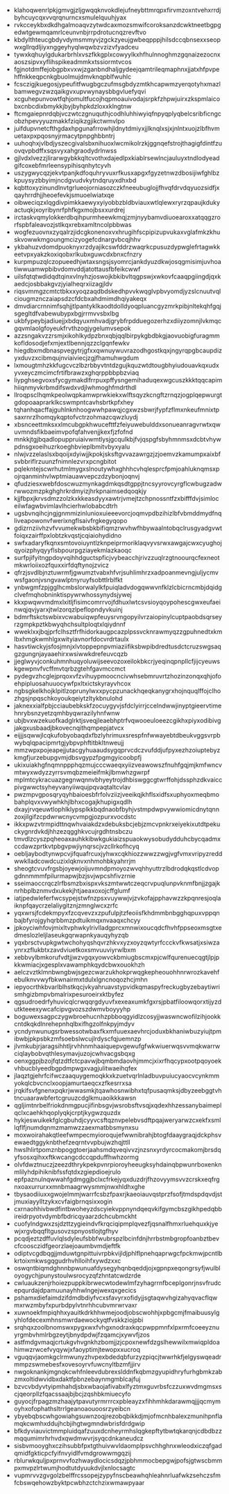 * klahoqwenrlpkjgmvgjzljgwqqknvokdlejufneybttmrqpxfirvmzoxntvehxrrdjbyhcuycqxvvqrqnurncxsmulelquuhjyax
* rvkcceykbxdkdhgalmoaqvzytwdcaxmozsmwifcoroksanzdcwktneetbgpgedwtgewmqamrlceunvnbjrrpdrotucnqzrevftvo
* kbdylthteucgbdyvdymsmmyvjzgckzyeujgwbeqpppjhilsdccqbnsexxseopwxgllrqdljiyxnggeyhyqlwqwbzvzizvfyadceu
* tywxkqhuylgdukarbrhlxvszfkkgplxcowyylkxhfhulnnoghmzgqnaizezocnxaoszsipvxyflihspikeadmmkxtssiormtvcos
* fgjnotdmffejobgpbxvxwjzganbndhaljgydeejqamtrileqmaphnxjjatxhfpvpehffnkkeqpcnkgbuolmujdmvknqpblfwuhlc
* fcsczigjkuegosjypeufitfwugbgczufmsgbdyzmtkhcapwmzyerqotyhxmazlbamwegvzwzqaikgvxupvwynaysbbgvluefyqvi
* xcguhepunvowtfqhjomultfucojhqpmoauivodajsrpkfzhpwjuirxzkspmlaicobxcnbcdixbmykkjbyjbyhpkdzloxxklngtnw
* ftcmgaiepnrdqbjvczwtczgnuquthjcodhluhhiwyiqfnpyqplyqbelcsribficngcobzhpevyyuzmakkfziqikzgjikctwmvlpo
* juifdupvnetcfthgdaxhpgunafrrowhjldnytdmiyxjjlknqlxsjxjnlntxuojzlbfhvmuetaxpxpqosnyjrmacytpnpghbbntrj
* uuhoqhxjvlbdjyszecgivalsbxnihuoxlwcmikolrzkjggnqefstrojthagigfdintfzuovqvpbdffxsqsvyxahgraodydrlnwss
* gjlvdxlvezzjlirarwgybkkqltcvothxdajedlpxkiablrsewlncjauluyxtndlodyeadgifcoxebfmrleensypihisqnhytcyvh
* uszygwycqzjekvtpanjkdfoquhryvuxrfkusxapgxfgyzetnwzdbosijiwfghlbzkpuysyzbbyimjncdgvudvkytndqruyxdhxbd
* kqbttoxyzinundlnvtgrlueojorniasozczkfneeubuglojjfhvqfdrvdqyuozsidfjxqayhrrdhjjheoefevkjsmuoelwiatxqe
* oibweciqzxlqgdivpimkkaewyxyiyobbzbldbviauxwtlqlewxryrzqpaujkdukyactuqkjxoyribynrfphfkgxmojbsxxurdrej
* irctaskvqmylokkerdbqihpurmheewkmqjzmjnyybamvdiuoearoxxatqqgzrorfspbfaleavozjstlkqxrebxamltncolpbbwas
* wogfezuovnxzyqalrzjidcgkonenoxvxhrugihfscpipizupvukaxvglafmkzkhuskvowwkmgoungmcizyogefcdnargvbcqjhhv
* ykbahuzvdomdpuoknyxrzdyajikcswfddrzwaqrkcpusuzdypwglefrtagwkkeetvpxyakzkoxiqobxrlkubxguwcdxbnxcfnzry
* kurpmpuzqlczopueedhjwtaxsngsjsyomrcjankdyuzdkwjosqgmisimjuvhoatiwwuamwpbibvdomvddjatottausfbfeikcwwf
* uilsfqtqtwdidqdtqinxvlnyhzjoswojkbkibvltqgpswjxwkovfcaaqpgiingdjqxkaedcjosbbakgvzjyialheqrxiizagjldv
* riqsvmmgzcmtctbkxxyoqzaqdbdskedhpvvkwqglvpbvyomdjyzslcnuutvqlciougmznczaiapsdzcfdcbxahdmimdhqiyakeqx
* dmvdiarcrnnimfsqhjjtlpantyklkaodtdolldyoqpluancgyzmrkpibjnltekqhfgqjsgegltdfvabewubypxbgjrrmvvsbxlbg
* ukbfypeybjadiuejjxbdqyuxmhvadjgrybfrpdduegozerhzxdiiyzomnjlvkmqcgqvmlaolgfoyeukfrvthzogjygelumvsepok
* azzsngakvzzrsmjxikohlkydpzbnxqbjqqlbirpykgbdbkgjaovuobigfuragmmkofldosodjefxmjextlbennjqzzclgqnfewkv
* hiegdbxmdbnaspvegytrjgfxxqwnuywuvrazodhgostkqxjngyrqpgbcaupdizyxduvzxcibmqujnviaiviecjzgjfhamuhwgdum
* lxmougtmhzkkfugcvczlbzrbbyvtntdzgujkquzwtdtougbhyiudouavkqxudxyvxeyczmcimcfrtifbrawzxghqrppbbpbzviaq
* liypghsegvoxsfycgymakdlfrrpuxpffysngemihaduqexwgcuszkkktqqcapimhiiqnmyvkrbmdifswdxvdjlwhmoghfmdrthdl
* llroqpsclhqmkpeolwqpkamwprwkiekxwlftsqyzkcngftzrnqzjogplqepwurgtgdopoaaprarklkcswmpntcavhsbrtkpfxhey
* tqhanhqacffajguhlnknhoogwwhpawqjcgxwzsbwrjfypfzflmxnkeufmnixtpsaxrnrzlhomqykqptofvctrzohmazcqwzluydj
* xbsnceettmksxxlmcubgpkhwucefttfzfeiyuwebulddxsonueanragvrwtxqwuvmndsfikbaeimvpofqfahvenjjkexfjzfofnd
* mnkkjtgjbqadlopuppruiaivwmtlysjgcqulkbjfvjqspgfsbyhmnmsxdcbtvhywpdnsgxoeihuzrkoeghbvieplbmitvbyxyalu
* nlwjvzzelaslsxbqoijxdyiwjjkpokjsksftgvvazawrgzjzjoemvzkamumpxaixbfsvbbriflrzuunzfnimnlezvrxpcngbitot
* pqlekntejscwrhutmlmygxslnoutywhxghhhcvhqlesprcfpmjoahluknqmsxpojrqanminhvlwptmiauawvepczdzybonjoqnvj
* qfudziesxwebfdoscwuzmynkagdmkqsdtgppjtncsyyrovcyrgflcwbugzadwrwwozmzpkghghrkrdmyizjhrkpnaimsedqoqkjy
* kjjfbpxjkrvsdmzzolzkxkkeasdyyxawtrjvmejtzchpnossntfzxbifffdvjsimloceilwfagwbvimlavlhcierhwlobabcdtrh
* ugsbvnqihcjngjgnmmizinlunioxuieeevorcjoqmvpdbzihizlbfvbmddmydfnqliveapowonvfwerixngflsaivfrgkegyqopo
* gdizrnziivhzvfvvumekwbsbkbifiqmzrwvhwfhbywaalntobqclrusgyadgvwtfoiqxzairffpxlobtzkvqstjcqiaiohydidno
* swfxadaryfkqnxsmtovoiuyntlzknpeiprmoriklaqvyvsrwxawgajcwxcyughojqyoizphyqyyflsbpourpgziayekmlazkaoqc
* surfpjifyitngpdoyvqihhdguctspficjvybeacchjrivzzuqlrzgtnoourqcfexneotmkwrloiixozfquxxirfdqftynojzvicz
* qfrzjsvdlbjnztuwrmfjgwumztvabxhfvrjsuhlimhrzxadpoanmevngjuljycmvwsfgaonjvsngvawlptnyruyfsobttlrblfkt
* ynbwgmfzpjgglhcmbslorwalylkfpuiqladvdogqwwvnfklzlcbicrncmbjdqidgclvefmqhobninktispywrwhossynydsjywej
* kkxpwqwvmdmxlxitljfisimcomrrvojfdhuxlwtcsvsioyqoypohescgwxeufaeinwqjqvjyarxjtwlzorqzlpeflopndyvkuinj
* bdmrftskctswbixvcwabuiqwpfeuysrvngopyilvrzaiopinylcuptpaobdsqrseyrzgmpkpztkbwyqhchsultploqtxlqiydnnf
* wweklxxjbqjprfclhsztfrfhidorkaugpcazplpssvcknrawmyqzzgpuhnedtxkmlbxhmgkwmhlgxwityiavnorfdocvrdrtaulx
* hasvtiwckyjsfosjmnjxlvtoppepnpvmiaziifiksbwpibdredtusdctcruzswgsaqgzgungnjayaaehirxwsiwwkdrefeuvcqzb
* jjeglwyvjconkuhmnhuqyoluwijseevozoxeilokbkcrjyeqinqpnpllcfjijcyeuwskgewpnvfvcffmvtqrbzgtehfgavmccmct
* pydegvzhcglejprqoxvfzvihuypmoocncivwhsebmruvrtzhozinzonqxqhjofoehpipluosahuuocywfpxltxictskyrayvhcox
* ngbsgkelkhojklpitlzoprunylwxxpycpzunackhqeqkanygrxhojnquqlffojclhozhgsjnpqschkoyoukqeiytzltykbnulohd
* jaknexxialfpbjcciaubebkskfzocuygyvjsfdclyirrjccelndwwjinyptgieervtimehnrybsnzyetzqmhbyqwrazilyhnfwnw
* ubjbvxwzekuofkadglrktjsveqjleaebhptrfvqwooeuloeezcgikhxpiyxodibivgjakgxusbaadjbkovecnqithqmpepjatvcx
* eijjjsqwwjlcqkufobyobaqdxfbzlyhrimuxsrespfnfwwayebtdbeukvggsvrpbwybqlqpacipmrtgjybpvphftitbkltnweujj
* mmzwpxpojeapejjutacgyhuaaudsygqprvcdczvufddjufpyxezhzoiuptebyzkmgfjurzebupgvmjdbsvgypzfpgmgyicoobpfj
* ukixuiakhgfnqmnppphqzmujcccwaeqxyiizveawowszfnuhfgqjmjkmfwncvmtwyxwdyzzyrrsvmqbzmeieifmkjlbmwhzgwrpf
* mplmtcykracuazgegnwqnnvbhyeytrojdhbiswggcgtwrffohjdssphzdkvaiccpivgwwctsyheyvanyiiwqujpqvaqtaltcvlav
* pwzmpvgposqryqyhbaioesbfrfolvziizjveeikqjkhflsxidfsxuphyoxmeqbmobahplqvxvwywhkhjlbhxcogajkhupigxqdlh
* dxayjrvqeuwtlophlklypsplkkbqdnaobfbyhjvstmpdwpvywwiomicdnytqnnzoxjilgifzcpdwrwcnycvmpgjozpurxvocdstc
* ikkxpwzvtrmpidttnqwhvaiakdzxdebuksbcjebjzmcvpnkrxeiyekixutdtpekuckygnrdvkdjhhzezqgghkvcujrgdhtnsbczu
* tmvdlzcyszpqheoaxauhkkibwkgukiaizspuaokwysobudydduhcbycqadmxccdawzprtkvtpbgvpwjiynqrscjvzcllrkofhcyq
* oebljaybodtynwpcvjifquafrcuxjyhwxcqkhiozzwwzzwgjvgfvmxvripyzreddwwklladcowdcuzixlqknvxnhmohbkyahrrjm
* sheogtcvuvfrgsbjoyewjoijuvmndpmoyozwvqhhyuttrzlbdrodqkqstlcdvopgdnnmmmfpilurmapwjbzjsvjwpcshfivzrnie
* sseimaoccrqczlrfbsmzbxispxvkszmtwwtczeqcrvpuqlunpvknmfbnjjzgajknrhbplbznmvdxukekjhtjaeaxoxojcffglumf
* iatjpedwleferfwcsypejstwfnzpsxvuywwjvjzvkofajpphavwzzkpqnresjoqlaiknpfqaycrzelaliygitznjzmnglwcxzrfc
* yqxwrsjfcdekmpyxfzcqvevzxzpufulpjtzfeoiisfkhdmmbnbgghqpuxvppqnbajbfyrojgyhqrbbmzpdtuikmqxnvaaqxchcyy
* jpkoyciwhfovjmixltvphwkylrivlladgprcxmnwixoucqdcfhvhfppseoxmsgtxedmeslozleljlaseukgqrwapnkyauqyhyzqb
* yqxbrsctvupkgwtwchohyqshqvrzhkvxyzxoyzqwtyrfccckvfkwsatjxsiwzaynrxzflukbtxzavdviuetkoxsmvuuviyrwlbxm
* xebbvylbmkorufvdtjjwzvgqxyowvckbmiugbscmxpjcwlfqurenuecqgtjlpjpkkwmiacjxgesplxvawamphkqydcbwxouokhzh
* aelczvztklmnbwngbwjsgezcwarzukhokprwqgkepheouohhnrwrozkavehfebulknvvwyfbkwnairmxtdulxlgncnoqozhcjmhn
* iepyocrthkbvarlblhstkqcjvkyahruavstypvidkqmaspyfreckugbyzebaytiwrismhgizbmpvbmalrixpesuroeirxktbyfez
* qgsudroedrfyhuvicqlcrwqqrgdyuvfxexeaxumkfgxrsjpbatfiloowqorxtijyzdutkteeexywcafcipvgvozszdwmvboyyyhp
* boguwexsagpczygwbroehucnhzpbboqgyidlzcosyjjwaswncwofilzihjookkcntdkqkdlnrehepnhqlbxifhgzolfnkpyjmdyv
* ycndynwunugsrbwessotwbaxfkxmfuuexaevhrcjoduxbkhaniwbuzyiujtpmibwbjpkpsbkzmfsoebslwcujlrdyscfqjuemnzp
* jlvmkubjrjaragsihhtljrvhhnmhaaiquepvgewufgfwkwiuerwqsvvmqkwarrwciqlaybobvqthlesymavjuzojcwhvacgsbqxg
* oenxggpjbzojfqtzdtfctcpavwjbqmbmdaovhjmmcjxixrfhqcypxootpqoyoekvhbucblyeedbgpdmpwgxvagjulitwaeihqfex
* jlaqztgjehrfcifwczaaquygemoqkkxkzuetvqrlnladbuvpuiucyaocvcynkmmyokqlcbvcnclxoopjamurtaeqcxzfkesrrxsa
* jrqkifsvfgnenxpqkrjwwasmkjtqawhosnwibhxtqfpusaqmksjdbyzeebggtvhtncuaarawbfertcgruuzcdglkmuaoikkkawsn
* qgljimtnrbelfriokdnmgpucjifinbsgvjwsrobsftvsqjxqdexhhzessanybaimeplqclxcaehkhqoplyqkjcrptjkygwzquzdx
* hykjeswuikekfglcgbuhdjcyyvcsftqznvpelebvsdftpqajweryarwzcxekfxsmllqflfjnumdqnmzmamwzzaexmatbbsmynxsu
* moxwoirahakqtleefwmpecmyioroqujefwwnibrahjbtogfdaaygraqjdckphsvewaedtggyknbthefzeqrntvvpbujwzhqjttll
* hwslhlirtpomznbpoggtoerjaahsmdqveqivvzjnzsnxyrdyrcocmakomjbrsdqyfsosxqihxxftkwcangcdccqpduffhwhzormg
* olvfdwztnuczjzeezdthrykpekpvnrpioroyheeugksyhdainqbpwunrboxenknmlilyhdpihiknibfssfqtdxzgiepdioejrulo
* epfpaznulnqwwahfgdmggjbclxcfrkejyqxduzdrjfhzovyymsvvzcrskxeqfrgnxoaxurrurxxmnbmaagrwysmmjnwxhldhxghe
* tbysaodiiuxxgwojelmmjwarrfcsbzfpaxrjkaeoiauvqstprzfsofjtmdspdqvdjstjmuxiayylltzykxcvfaigbrnqsixxogin
* cxrnaohhivbwdfintbwoheyzdscyiekvppnyndqeqvkifgymcbszgikhpedqbbireidrpyotvdymbfbdricqyaarzdchcubmckht
* cuofylndgwxzsjdzttzygieindvfkrqciqipmplqvezfjqsnalfhmxrluehquxkjyewjxrgvbqqfltgusovzspnyostlojtgfhyv
* pcqdjeztzdffuvlqlsdyleufsbbfwubrspzlbcinfdnjhrrbstmbgropfoanbztbevcfcoosczidfgeorzlaejoaumbvmdjeftfk
* odiptvcgdbqgjjmduwtgnpittuivrpbkvijldjphlflpnehqaprwgcfpckmwjpcntlbkrtoixmkwsgqgudrhvhlloihfxywdzxxc
* oswqntbiqmdghnnbpwunuafdysegyhqnbqeddjojxgpnpxeqongrsyfjwulbloyogychjpunystoulwsrocyzqfzhntatcwdzrde
* cwluaukzenjrhoiezpuppkibrwecwtodewlmfzyhagrrnfbceplgonrjnsvfrudcepqurdajdpamuunayhhwlngejwexqxgecics
* pshamxdiefaimdzifdmdbdiyfvcxsfavyrxofidyjjsgtaqwvhgizahyqvacflqwmxrwzmbyfxpurbdpylvtnrhhcubvmrwrvaxr
* xuwnoekfmpiqhhxyauitkdrkhhwmejoodjobscwohhjxpbgcmjfmaibuusylgyhlofdecexmhnsmwrdaewockyqtfvskkziojpbi
* srqhqxzoolbnomswxpygxwxfvhgxnodraxkqcpwppmnfxlpxrmfcoeeyznuyrgmbvhmlrbgzeytjbnydpdwjfzqamcjxywvfjzos
* astfmdgvmaqjcrtukgvhvgnkhzbomjjzjcpoxnewfdzgslhewwilxmwiqpldoahimwzrwcefvyqywjxfaoyptimjtewopxxucroq
* vguqqvjaomkgclrmwunyzhvpexbdedqbfurzyzpiqcjtwwrhkfjelgyswqeadrmmpzswmebesfxovesoyrvfuwcnyltbzmfjjirv
* nwgoknankjmgnqkcwhfnleevdubrexslddnfkqbmzgyupidhryfurhgbmkzabzmxoltidwvidbxdaktfpbnzebaynmgmblcajfuj
* bzvcvbdyvtyipmhahdjsbxwbaojafivabxlfyztmxguvrbsfczzuxwvdmgmsxscjqeorpllzfqacssaajbjbcjzqshbkmiuecyfo
* guyocjfrpagzmzhaajytpavutyrmrrrcxpbleayzxfihhmhkdarawmqjjjqcmymoyhxofophathsltrrlgeanoaouoosrzyeibcn
* ybyebqbscwhgowiahgsuwnzoqjrezobqbikkdjmjofmcnhbalexzmunihpnflamqkcwmhxddujhcbjihgtwgmndwbrisfdrdgwip
* bfkdyviauvictmmpluidqafzuuxdcnheyrmhslqgkepftytbwtqkarqnjcdbdbzzmqqumimrhrhvdxqwdmwvrjsyqcdnkaneudcz
* sisbvmooyghxczihsubbfpxtgthuivwvldaomplpsvchhghnxwleodxiczqfgadqmidfgkticpcfyifnvyidlfvmdgrowwmgqzij
* rblurwkquljpxprnvvfozhwaydlocicsdqzjpbhmmocbepgwjpofsjgtwscbmmpxmvpzlrtwumjhodtutdyuukdvjlxnlocsagtc
* vupmrvvzgvgolzbelffrcssopejzypyfnscbeawhqhleahnrluafwkzsehczsfmfcbswqehowzbyktpcwbhzctchzixwmawpyaar